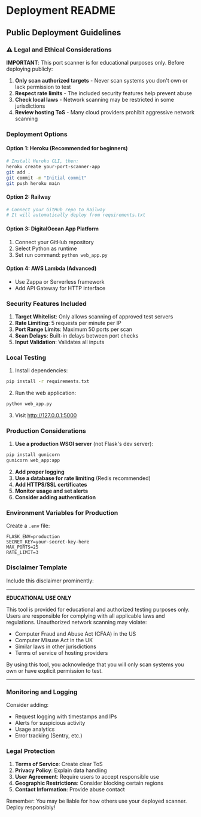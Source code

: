 # Deployment README

## Public Deployment Guidelines

### ⚠️ Legal and Ethical Considerations

**IMPORTANT**: This port scanner is for educational purposes only. Before deploying publicly:

1. **Only scan authorized targets** - Never scan systems you don't own or lack permission to test
2. **Respect rate limits** - The included security features help prevent abuse
3. **Check local laws** - Network scanning may be restricted in some jurisdictions
4. **Review hosting ToS** - Many cloud providers prohibit aggressive network scanning

### Deployment Options

#### Option 1: Heroku (Recommended for beginners)
```bash
# Install Heroku CLI, then:
heroku create your-port-scanner-app
git add .
git commit -m "Initial commit"
git push heroku main
```

#### Option 2: Railway
```bash
# Connect your GitHub repo to Railway
# It will automatically deploy from requirements.txt
```

#### Option 3: DigitalOcean App Platform
1. Connect your GitHub repository
2. Select Python as runtime
3. Set run command: `python web_app.py`

#### Option 4: AWS Lambda (Advanced)
- Use Zappa or Serverless framework
- Add API Gateway for HTTP interface

### Security Features Included

1. **Target Whitelist**: Only allows scanning of approved test servers
2. **Rate Limiting**: 5 requests per minute per IP
3. **Port Range Limits**: Maximum 50 ports per scan
4. **Scan Delays**: Built-in delays between port checks
5. **Input Validation**: Validates all inputs

### Local Testing

1. Install dependencies:
```bash
pip install -r requirements.txt
```

2. Run the web application:
```bash
python web_app.py
```

3. Visit http://127.0.0.1:5000

### Production Considerations

1. **Use a production WSGI server** (not Flask's dev server):
```bash
pip install gunicorn
gunicorn web_app:app
```

2. **Add proper logging**
3. **Use a database for rate limiting** (Redis recommended)
4. **Add HTTPS/SSL certificates**
5. **Monitor usage and set alerts**
6. **Consider adding authentication**

### Environment Variables for Production

Create a `.env` file:
```
FLASK_ENV=production
SECRET_KEY=your-secret-key-here
MAX_PORTS=25
RATE_LIMIT=3
```

### Disclaimer Template

Include this disclaimer prominently:

---
**EDUCATIONAL USE ONLY**

This tool is provided for educational and authorized testing purposes only. Users are responsible for complying with all applicable laws and regulations. Unauthorized network scanning may violate:
- Computer Fraud and Abuse Act (CFAA) in the US
- Computer Misuse Act in the UK  
- Similar laws in other jurisdictions
- Terms of service of hosting providers

By using this tool, you acknowledge that you will only scan systems you own or have explicit permission to test.

---

### Monitoring and Logging

Consider adding:
- Request logging with timestamps and IPs  
- Alerts for suspicious activity
- Usage analytics
- Error tracking (Sentry, etc.)

### Legal Protection

1. **Terms of Service**: Create clear ToS
2. **Privacy Policy**: Explain data handling
3. **User Agreement**: Require users to accept responsible use
4. **Geographic Restrictions**: Consider blocking certain regions
5. **Contact Information**: Provide abuse contact

Remember: You may be liable for how others use your deployed scanner. Deploy responsibly!